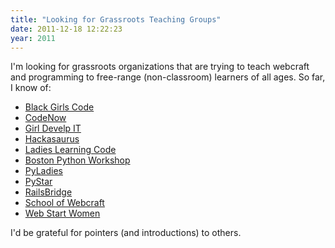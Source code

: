 ```yaml
---
title: "Looking for Grassroots Teaching Groups"
date: 2011-12-18 12:22:23
year: 2011
---
```

I'm looking for grassroots organizations that are trying to teach webcraft and programming to free-range (non-classroom) learners of all ages. So far, I know of:
<ul>
	<li><a href="http://blackgirlscode.com/">Black Girls Code</a></li>
	<li><a href="http://codenow.org/">CodeNow</a></li>
	<li><a href="http://girldevelopit.com/">Girl Develp IT</a></li>
	<li><a href="http://hackasaurus.org">Hackasaurus</a></li>
	<li><a href="http://ladieslearningcode.com/">Ladies Learning Code</a></li>
	<li><a href="http://openhatch.org/wiki/Boston_Python_Workshop">Boston Python Workshop</a></li>
	<li><a href="http://pyladies.com/">PyLadies</a></li>
	<li><a href="http://pystar.org/">PyStar</a></li>
	<li><a href="http://railsbridge.org/">RailsBridge</a></li>
	<li><a href="http://p2pu.org/en/schools/school-of-webcraft/">School of Webcraft</a></li>
	<li><a href="http://webstartwomen.com/">Web Start Women</a></li>
</ul>
I'd be grateful for pointers (and introductions) to others.
